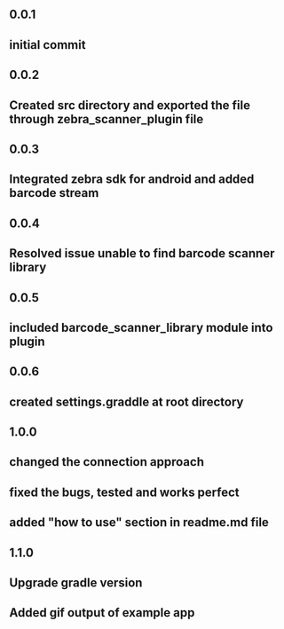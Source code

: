 ## 0.0.1

## initial commit

## 0.0.2

## Created src directory and exported the file through zebra_scanner_plugin file

## 0.0.3

## Integrated zebra sdk for android and added barcode stream


## 0.0.4

## Resolved issue unable to find barcode scanner library

## 0.0.5

## included barcode_scanner_library module into plugin

## 0.0.6

## created settings.graddle at root directory

## 1.0.0

## changed the connection approach
## fixed the bugs, tested and works perfect
## added "how to use" section in readme.md file

## 1.1.0
## Upgrade gradle version
## Added gif output of example app